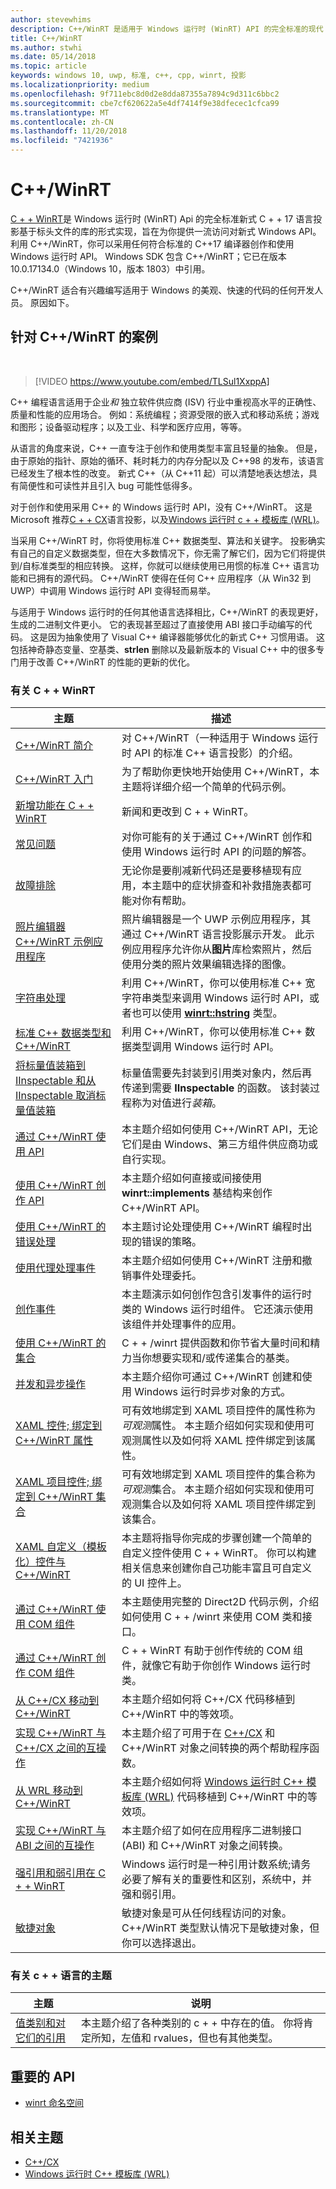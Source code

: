 ```yaml
---
author: stevewhims
description: C++/WinRT 是适用于 Windows 运行时 (WinRT) API 的完全标准的现代 C++17 语言投影，以基于标头文件的库的形式实现。
title: C++/WinRT
ms.author: stwhi
ms.date: 05/14/2018
ms.topic: article
keywords: windows 10, uwp, 标准, c++, cpp, winrt, 投影
ms.localizationpriority: medium
ms.openlocfilehash: 9f711ebc8d0d2e8dda87355a7894c9d311c6bbc2
ms.sourcegitcommit: cbe7cf620622a5e4df7414f9e38dfecec1cfca99
ms.translationtype: MT
ms.contentlocale: zh-CN
ms.lasthandoff: 11/20/2018
ms.locfileid: "7421936"
---
```

# <a name="cwinrt"></a>C++/WinRT

[C + + WinRT](/windows/uwp/cpp-and-winrt-apis/intro-to-using-cpp-with-winrt)是 Windows 运行时 (WinRT) Api 的完全标准新式 C + + 17 语言投影基于标头文件的库的形式实现，旨在为你提供一流访问对新式 Windows API。 利用 C++/WinRT，你可以采用任何符合标准的 C++17 编译器创作和使用 Windows 运行时 API。 Windows SDK 包含 C++/WinRT；它已在版本 10.0.17134.0（Windows 10，版本 1803）中引用。

C++/WinRT 适合有兴趣编写适用于 Windows 的美观、快速的代码的任何开发人员。 原因如下。

## <a name="the-case-for-cwinrt"></a>针对 C++/WinRT 的案例
&nbsp;
> [!VIDEO https://www.youtube.com/embed/TLSul1XxppA]

C++ 编程语言适用于企业*和* 独立软件供应商 (ISV) 行业中重视高水平的正确性、质量和性能的应用场合。 例如：系统编程；资源受限的嵌入式和移动系统；游戏和图形；设备驱动程序；以及工业、科学和医疗应用，等等。

从语言的角度来说，C++ 一直专注于创作和使用类型丰富且轻量的抽象。 但是，由于原始的指针、原始的循环、耗时耗力的内存分配以及 C++98 的发布，该语言已经发生了根本性的改变。 新式 C++（从 C++11 起）可以清楚地表达想法，具有简便性和可读性并且引入 bug 可能性低得多。

对于创作和使用采用 C++ 的 Windows 运行时 API，没有 C++/WinRT。 这是 Microsoft 推荐[C + + CX](/cpp/cppcx/visual-c-language-reference-c-cx?branch=live)语言投影，以及[Windows 运行时 c + + 模板库 (WRL)](/cpp/windows/windows-runtime-cpp-template-library-wrl?branch=live)。

当采用 C++/WinRT 时，你将使用标准 C++ 数据类型、算法和关键字。 投影确实有自己的自定义数据类型，但在大多数情况下，你无需了解它们，因为它们将提供到/自标准类型的相应转换。 这样，你就可以继续使用已用惯的标准 C++ 语言功能和已拥有的源代码。 C++/WinRT 使得在任何 C++ 应用程序（从 Win32 到 UWP）中调用 Windows 运行时 API 变得轻而易举。

与适用于 Windows 运行时的任何其他语言选择相比，C++/WinRT 的表现更好，生成的二进制文件更小。 它的表现甚至超过了直接使用 ABI 接口手动编写的代码。 这是因为抽象使用了 Visual C++ 编译器能够优化的新式 C++ 习惯用语。 这包括神奇静态变量、空基类、**strlen** 删除以及最新版本的 Visual C++ 中的很多专门用于改善 C++/WinRT 的性能的更新的优化。

### <a name="topics-about-cwinrt"></a>有关 C + + WinRT

| 主题 | 描述 |
| - | - |
| [C++/WinRT 简介](intro-to-using-cpp-with-winrt.md) | 对 C++/WinRT（一种适用于 Windows 运行时 API 的标准 C++ 语言投影）的介绍。 |
| [C++/WinRT 入门](get-started.md) | 为了帮助你更快地开始使用 C++/WinRT，本主题将详细介绍一个简单的代码示例。 |
| [新增功能在 C + + WinRT](news.md) | 新闻和更改到 C + + WinRT。 |
| [常见问题](faq.md) | 对你可能有的关于通过 C++/WinRT 创作和使用 Windows 运行时 API 的问题的解答。 |
| [故障排除](troubleshooting.md) | 无论你是要削减新代码还是要移植现有应用，本主题中的症状排查和补救措施表都可能对你有帮助。 |
| [照片编辑器 C++/WinRT 示例应用程序](photo-editor-sample.md) | 照片编辑器是一个 UWP 示例应用程序，其通过 C++/WinRT 语言投影展示开发。 此示例应用程序允许你从**图片**库检索照片，然后使用分类的照片效果编辑选择的图像。 | 
| [字符串处理](strings.md) | 利用 C++/WinRT，你可以使用标准 C++ 宽字符串类型来调用 Windows 运行时 API，或者也可以使用 [**winrt::hstring**](/uwp/cpp-ref-for-winrt/hstring) 类型。 |
| [标准 C++ 数据类型和 C++/WinRT](std-cpp-data-types.md) | 利用 C++/WinRT，你可以使用标准 C++ 数据类型调用 Windows 运行时 API。 |
| [将标量值装箱到 IInspectable 和从 IInspectable 取消标量值装箱](boxing.md) | 标量值需要先封装到引用类对象内，然后再传递到需要 **IInspectable** 的函数。 该封装过程称为对值进行*装箱*。 |
| [通过 C++/WinRT 使用 API](consume-apis.md) | 本主题介绍如何使用 C++/WinRT API，无论它们是由 Windows、第三方组件供应商功或自行实现。 |
| [使用 C++/WinRT 创作 API](author-apis.md) | 本主题介绍如何直接或间接使用 **winrt::implements** 基结构来创作 C++/WinRT API。 |
| [使用 C++/WinRT 的错误处理](error-handling.md) | 本主题讨论处理使用 C++/WinRT 编程时出现的错误的策略。 |
| [使用代理处理事件](handle-events.md) | 本主题介绍如何使用 C++/WinRT 注册和撤销事件处理委托。 |
| [创作事件](author-events.md) | 本主题演示如何创作包含引发事件的运行时类的 Windows 运行时组件。 它还演示使用该组件并处理事件的应用。 |
| [使用 C++/WinRT 的集合](collections.md) | C + + /winrt 提供函数和你节省大量时间和精力当你想要实现和/或传递集合的基类。 |
| [并发和异步操作](concurrency.md) | 本主题介绍你可通过 C++/WinRT 创建和使用 Windows 运行时异步对象的方式。 |
| [XAML 控件; 绑定到 C++/WinRT 属性](binding-property.md) | 可有效地绑定到 XAML 项目控件的属性称为*可观测*属性。 本主题介绍如何实现和使用可观测属性以及如何将 XAML 控件绑定到该属性。 |
| [XAML 项目控件; 绑定到 C++/WinRT 集合](binding-collection.md) | 可有效地绑定到 XAML 项目控件的集合称为*可观测*集合。 本主题介绍如何实现和使用可观测集合以及如何将 XAML 项目控件绑定到该集合。 |
| [XAML 自定义（模板化）控件与 C++/WinRT](xaml-cust-ctrl.md) | 本主题将指导你完成的步骤创建一个简单的自定义控件使用 C + + WinRT。 你可以构建相关信息来创建你自己功能丰富且可自定义的 UI 控件上。 |
| [通过 C++/WinRT 使用 COM 组件](consume-com.md) | 本主题使用完整的 Direct2D 代码示例，介绍如何使用 C + + /winrt 来使用 COM 类和接口。 |
| [通过 C++/WinRT 创作 COM 组件](author-coclasses.md) | C + + WinRT 有助于创作传统的 COM 组件，就像它有助于你创作 Windows 运行时类。 |
| [从 C++/CX 移动到 C++/WinRT](move-to-winrt-from-cx.md) | 本主题介绍如何将 C++/CX 代码移植到 C++/WinRT 中的等效项。 |
| [实现 C++/WinRT 与 C++/CX 之间的互操作](interop-winrt-cx.md) | 本主题介绍了可用于在 [C++/CX](/cpp/cppcx/visual-c-language-reference-c-cx?branch=live) 和 C++/WinRT 对象之间转换的两个帮助程序函数。 |
| [从 WRL 移动到 C++/WinRT](move-to-winrt-from-wrl.md) | 本主题介绍如何将 [Windows 运行时 C++ 模板库 (WRL)](/cpp/windows/windows-runtime-cpp-template-library-wrl) 代码移植到 C++/WinRT 中的等效项。 |
| [实现 C++/WinRT 与 ABI 之间的互操作](interop-winrt-abi.md) | 本主题介绍了如何在应用程序二进制接口 (ABI) 和 C++/WinRT 对象之间转换。 |
| [强引用和弱引用在 C + + WinRT](weak-references.md) | Windows 运行时是一种引用计数系统;请务必要了解有关的重要性和区别，系统中，并强和弱引用。 |
| [敏捷对象](agile-objects.md) | 敏捷对象是可从任何线程访问的对象。 C++/WinRT 类型默认情况下是敏捷对象，但你可以选择退出。 |

### <a name="topics-about-the-c-language"></a>有关 c + + 语言的主题

| 主题 | 说明 |
| - | - |
| [值类别和对它们的引用](cpp-value-categories.md) | 本主题介绍了各种类别的 c + + 中存在的值。 你将肯定所知，左值和 rvalues，但也有其他类型。 |

## <a name="important-apis"></a>重要的 API
* [winrt 命名空间](/uwp/cpp-ref-for-winrt/winrt)

## <a name="related-topics"></a>相关主题
* [C++/CX](/cpp/cppcx/visual-c-language-reference-c-cx)
* [Windows 运行时 C++ 模板库 (WRL)](/cpp/windows/windows-runtime-cpp-template-library-wrl)
